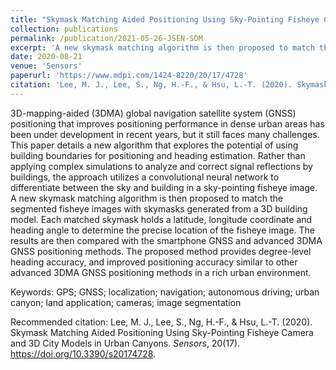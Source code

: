 ```yaml
---
title: "Skymask Matching Aided Positioning Using Sky-Pointing Fisheye Camera and 3D City Models in Urban Canyons"
collection: publications
permalink: /publication/2021-05-26-JSEN-SDM
excerpt: 'A new skymask matching algorithm is then proposed to match the segmented fisheye images with skymasks generated from a 3D building model.'
date: 2020-08-21
venue: 'Sensors'
paperurl: 'https://www.mdpi.com/1424-8220/20/17/4728'
citation: 'Lee, M. J., Lee, S., Ng, H.-F., & Hsu, L.-T. (2020). Skymask Matching Aided Positioning Using Sky-Pointing Fisheye Camera and 3D City Models in Urban Canyons. <i>Sensors</i>, 20(17). https://doi.org/10.3390/s20174728.'
---
```

3D-mapping-aided (3DMA) global navigation satellite system (GNSS) positioning that improves positioning performance in dense urban areas has been under development in recent years, but it still faces many challenges. This paper details a new algorithm that explores the potential of using building boundaries for positioning and heading estimation. Rather than applying complex simulations to analyze and correct signal reflections by buildings, the approach utilizes a convolutional neural network to differentiate between the sky and building in a sky-pointing fisheye image. A new skymask matching algorithm is then proposed to match the segmented fisheye images with skymasks generated from a 3D building model. Each matched skymask holds a latitude, longitude coordinate and heading angle to determine the precise location of the fisheye image. The results are then compared with the smartphone GNSS and advanced 3DMA GNSS positioning methods. The proposed method provides degree-level heading accuracy, and improved positioning accuracy similar to other advanced 3DMA GNSS positioning methods in a rich urban environment.

Keywords: GPS; GNSS; localization; navigation; autonomous driving; urban canyon; land application; cameras; image segmentation

<!-- [Download paper here](http://academicpages.github.io/files/paper1.pdf) -->

Recommended citation: Lee, M. J., Lee, S., Ng, H.-F., & Hsu, L.-T. (2020). Skymask Matching Aided Positioning Using Sky-Pointing Fisheye Camera and 3D City Models in Urban Canyons. <i>Sensors</i>, 20(17). <https://doi.org/10.3390/s20174728>.